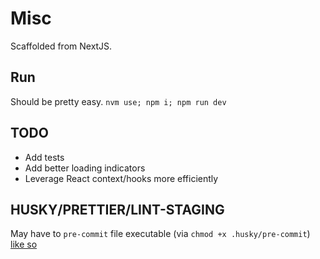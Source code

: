 # Misc

Scaffolded from NextJS.

## Run

Should be pretty easy. `nvm use; npm i; npm run dev`

## TODO

- Add tests
- Add better loading indicators
- Leverage React context/hooks more efficiently

## HUSKY/PRETTIER/LINT-STAGING

May have to `pre-commit` file executable (via `chmod +x .husky/pre-commit`)
[like so](https://stackoverflow.com/posts/66757359/revisions)

